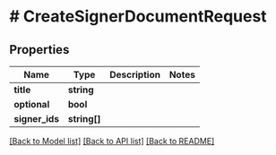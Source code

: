 # # CreateSignerDocumentRequest

## Properties

Name | Type | Description | Notes
------------ | ------------- | ------------- | -------------
**title** | **string** |  |
**optional** | **bool** |  |
**signer_ids** | **string[]** |  |

[[Back to Model list]](../../README.md#models) [[Back to API list]](../../README.md#endpoints) [[Back to README]](../../README.md)
